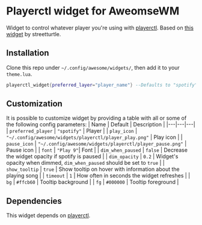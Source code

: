 # Playerctl widget for AweomseWM

Widget to control whatever player you're using with [playerctl](https://github.com/altdesktop/playerctl). Based on [this widget](https://github.com/streetturtle/awesome-wm-widgets/blob/master/spotify-widget/spotify.lua) by streetturtle.

## Installation

Clone this repo under `~/.config/awesome/widgets/`, then add it to your `theme.lua`.

```lua
playerctl_widget{preferred_layer="player_name"} --Defaults to "spotify"
```

## Customization

It is possible to customize widget by providing a table with all or some of the following config parameters:
| Name | Default | Description |
|---|---|---|
| `preferred_player` | `"spotify"` | Player |
| `play_icon` | `"~/.config/awesome/widgets/playerctl/player_play.png"` | Play icon |
| `pause_icon` | `"~/.config/awesome/widgets/playerctl/player_pause.png"` | Pause icon |
| `font` | `"Play 9"`| Font |
| `dim_when_paused` | `false` | Decrease the widget opacity if spotify is paused |
| `dim_opacity` | `0.2` | Widget's opacity when dimmed, `dim_when_paused` should be set to `true` |
| `show_tooltip` | `true` | Show tooltip on hover with information about the playing song |
| `timeout` | `1` | How often in seconds the widget refreshes |
| `bg` | `#ffcb60` | Tooltip background |
| `fg` | `#000000` | Tooltip foreground |

## Dependencies

This widget depends on [playerctl](https://github.com/altdesktop/playerctl).
